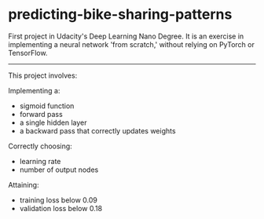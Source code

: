 # predicting-bike-sharing-patterns
First project in Udacity's Deep Learning Nano Degree. It is an exercise in implementing a neural network 'from scratch,' without relying on PyTorch or TensorFlow. 

---

This project involves: 

Implementing a:
* sigmoid function
* forward pass 
* a single hidden layer
* a backward pass that correctly updates weights

Correctly choosing: 
* learning rate 
*  number of output nodes

Attaining:
* training loss below 0.09
* validation loss below 0.18
